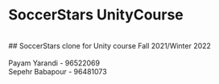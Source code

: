 # SoccerStars UnityCourse
<br>
## SoccerStars clone for Unity course Fall 2021/Winter 2022 
<br>
<br>
Payam Yarandi - 96522069
<br>
Sepehr Babapour - 96481073
